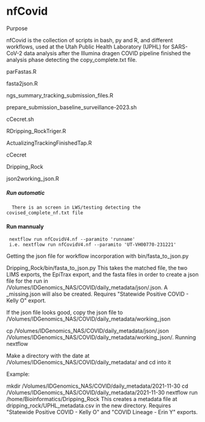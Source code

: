 # nfCovid

Purpose

nfCovid is the collection of scripts in bash, py and R, and different workflows, used at the Utah Public Health Laboratory (UPHL) for SARS-CoV-2 data analysis after the Illumina dragen COVID pipeline finished the analysis phase detecting the copy_complete.txt file. 

parFastas.R

fasta2json.R

ngs_summary_tracking_submission_files.R

prepare_submission_baseline_surveillance-2023.sh

cCecret.sh

RDripping_RockTriger.R

ActualizingTrackingFinishedTap.R

cCecret

Dripping_Rock

json2working_json.R

##### Run automatic
      There is an screen in LWS/testing detecting the covised_complete_nf.txt file
#### Run mannualy
     nextflow run nfCovidV4.nf --paramito 'runname' 
     i.e. nextflow run nfCovidV4.nf --paramito 'UT-VH00770-231221'

    


Getting the json file for workflow incorporation with bin/fasta_to_json.py

Dripping_Rock/bin/fasta_to_json.py <run id>
This takes the matched file, the two LIMS exports, the EpiTrax export, and the fasta files in order to create a json file for the run in /Volumes/IDGenomics_NAS/COVID/daily_metadata/json/<run id>.json. A <run id>_missing.json will also be created. Requires "Statewide Positive COVID - Kelly O" export.

If the json file looks good, copy the json file to /Volumes/IDGenomics_NAS/COVID/daily_metadata/working_json

cp /Volumes/IDGenomics_NAS/COVID/daily_metadata/json/<run id>.json /Volumes/IDGenomics_NAS/COVID/daily_metadata/working_json/.
Running nextflow

Make a directory with the date at /Volumes/IDGenomics_NAS/COVID/daily_metadata/ and cd into it

Example:

mkdir /Volumes/IDGenomics_NAS/COVID/daily_metadata/2021-11-30
cd /Volumes/IDGenomics_NAS/COVID/daily_metadata/2021-11-30
nextflow run /home/Bioinformatics/Dripping_Rock
This creates a metadata file at dripping_rock/UPHL_metadata.csv in the new directory. Requires "Statewide Positive COVID - Kelly O" and "COVID Lineage - Erin Y" exports.
